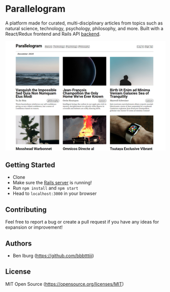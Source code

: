 # Parallelogram
A platform made for curated, multi-disciplinary articles from topics such as natural science, technology, psychology, philosophy, and more. Built with a React/Redux frontend and Rails API [backend](https://github.com/bbbtttiii/parallelogram-api).

![parallelogram](public/parallelogram.jpg "Parallelogram")

## Getting Started

- Clone
- Make sure the [Rails server](https://github.com/bbbtttiii/parallelogram-api) is running!
- Run `npm install` and `npm start`
- Head to `localhost:3000` in your browser

## Contributing

Feel free to report a bug or create a pull request if you have any ideas for expansion or improvement!

## Authors

- Ben Iburg (https://github.com/bbbtttiii)

## License

MIT Open Source (https://opensource.org/licenses/MIT)
